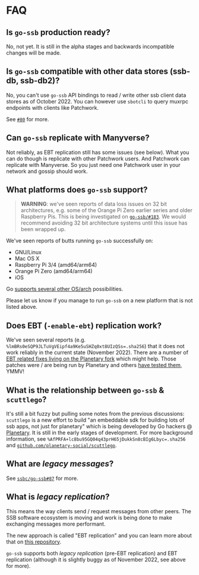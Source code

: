 # FAQ

## Is `go-ssb` production ready?

No, not yet. It is still in the alpha stages and backwards incompatible changes will be made.

## Is `go-ssb` compatible with other data stores (ssb-db, ssb-db2)?

No, you can't use `go-ssb` API bindings to read / write other ssb client data
stores as of October 2022. You can however use `sbotcli` to query muxrpc
endpoints with clients like Patchwork.

See [`#80`](https://github.com/ssbc/go-ssb/issues/80) for more.

## Can `go-ssb` replicate with Manyverse?

Not reliably, as EBT replication still has some issues (see below). What you can do though is replicate with other Patchwork users. And Patchwork can replicate with Manyverse. So you just need one Patchwork user in your network and gossip should work.

## What platforms does `go-ssb` support?

> **WARNING**: we've seen reports of data loss issues on 32 bit architectures, e.g. some of the Orange Pi Zero earlier series and older Raspberry Pis. This is being investigated on [`go-ssb/#183`](https://github.com/ssbc/go-ssb/issues/183). We would recommend avoiding 32 bit architecture systems until this issue has been wrapped up.

We've seen reports of butts running `go-ssb` successfully on:

- GNU/Linux
- Mac OS X
- Raspberry Pi 3/4 (amd64/arm64)
- Orange Pi Zero (amd64/arm64)
- iOS

Go [supports several other OS/arch](https://go.dev/doc/install/source#environment) possibilities.

Please let us know if you manage to run `go-ssb` on a new platform that is not listed above.

## Does EBT (`-enable-ebt`) replication work?

We've seen several reports (e.g. `%lmBRs0eSQP9JLTuVgVEipf4a9Ke5uSHZq0xt8UIzQSs=.sha256`) that it does not work reliably in the current state (November 2022). There are a number of [EBT related fixes living on the Planetary fork](https://github.com/planetary-social/ssb/tree/fork) which might help. Those patches were / are being run by Planetary and others [have tested them](https://github.com/ssbc/go-ssb/pull/180#issuecomment-1295784977), YMMV!

## What is the relationship between `go-ssb` & `scuttlego`?

It's still a bit fuzzy but pulling some notes from the previous discussions: `scuttlego` is a new effort to build "an embeddable sdk for building lots of ssb apps, not just for planetary" which is being developed by Go hackers @ [Planetary](https://planetary.social). It is still in the early stages of development. For more background information, see `%AfPRFA+lc8bu95GQ04q43prH65jDukkSn8cBIg6Lbyc=.sha256` and [`github.com/planetary-social/scuttlego`](https://github.com/planetary-social/scuttlego).

## What are *legacy messages*?

See [`ssbc/go-ssb#87`](https://github.com/ssbc/go-ssb/issues/87) for more.

## What is *legacy replication*?

This means the way clients send / request messages from other peers. The SSB
software ecosystem is moving and work is being done to make exchanging messages
more performant.

The new approach is called "EBT replication" and you can learn more about that
on [this repository](https://github.com/ssbc/ssb-ebt).

`go-ssb` supports both *legacy replication* (pre-EBT replication) and EBT
replication (although it is slightly buggy as of November 2022, see above for
more).
